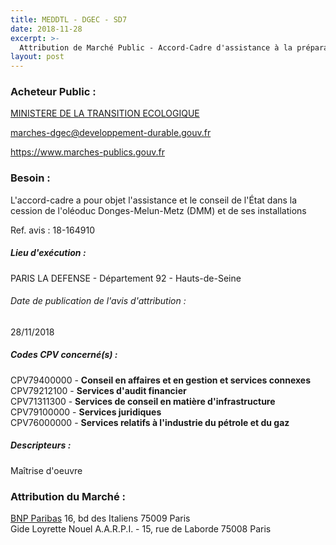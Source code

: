 ```yaml
---
title: MEDDTL - DGEC - SD7
date: 2018-11-28
excerpt: >-
  Attribution de Marché Public - Accord-Cadre d'assistance à la préparation de la cession de l'oléoduc Donges - Melun - Metz (DMM)
layout: post
---
```


### Acheteur Public : 
<a href="/acheteur-131/siren-110068012"> MINISTERE DE LA TRANSITION ECOLOGIQUE</a><br/>



marches-dgec@developpement-durable.gouv.fr


https://www.marches-publics.gouv.fr
### Besoin :

L'accord-cadre a pour objet l'assistance et le conseil de l'État dans la cession de l'oléoduc Donges-Melun-Metz (DMM) et de ses installations

Ref. avis : 18-164910


##### Lieu d'exécution :

PARIS LA DEFENSE - Département 92 - Hauts-de-Seine

###### Date de publication de l'avis d'attribution : 
28/11/2018

##### Codes CPV concerné(s) :
CPV79400000 - **Conseil en affaires et en gestion et services connexes** <br/>
CPV79212100 - **Services d'audit financier** <br/>
CPV71311300 - **Services de conseil en matière d'infrastructure** <br/>
CPV79100000 - **Services juridiques** <br/>
CPV76000000 - **Services relatifs à l'industrie du pétrole et du gaz** <br/>

##### Descripteurs :
Maîtrise d'oeuvre <br/>

### Attribution du Marché :
<a href="/entreprise-573/siren-662042449"> BNP Paribas</a>    16, bd des Italiens 75009 Paris <br/>
Gide Loyrette Nouel A.A.R.P.I. - 15, rue de Laborde 75008 Paris <br/>
